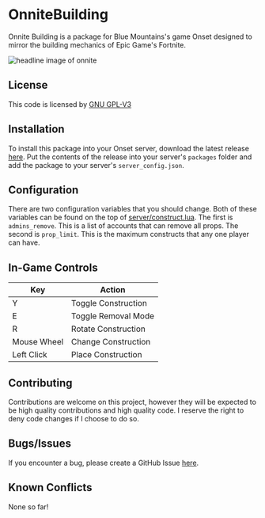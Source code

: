 # OnniteBuilding
Onnite Building is a package for Blue Mountains's game Onset designed to mirror the building mechanics of Epic Game's Fortnite.

![headline image of onnite](https://user-images.githubusercontent.com/22386163/72674038-5ad4f080-3a2f-11ea-9206-00d8085b0618.png)

## License
This code is licensed by [GNU GPL-V3](https://github.com/Dadadah/onnitebuilding/blob/master/LICENSE)

## Installation
To install this package into your Onset server, download the latest release [here](https://github.com/Dadadah/onnitebuilding/releases). Put the contents of the release into your server's `packages` folder and add the package to your server's `server_config.json`.

## Configuration
There are two configuration variables that you should change. Both of these variables can be found on the top of [server/construct.lua](https://github.com/Dadadah/onnitebuilding/blob/master/server/construct.lua). The first is `admins_remove`. This is a list of accounts that can remove all props. The second is `prop_limit`. This is the maximum constructs that any one player can have.

## In-Game Controls
| Key         	| Action              	|
|-------------	|---------------------	|
| Y           	| Toggle Construction 	|
| E           	| Toggle Removal Mode 	|
| R           	| Rotate Construction 	|
| Mouse Wheel 	| Change Construction 	|
| Left Click  	| Place Construction  	|

## Contributing
Contributions are welcome on this project, however they will be expected to be high quality contributions and high quality code. I reserve the right to deny code changes if I choose to do so.

## Bugs/Issues
If you encounter a bug, please create a GitHub Issue [here](https://github.com/Dadadah/onnitebuilding/issues).

## Known Conflicts
None so far!
